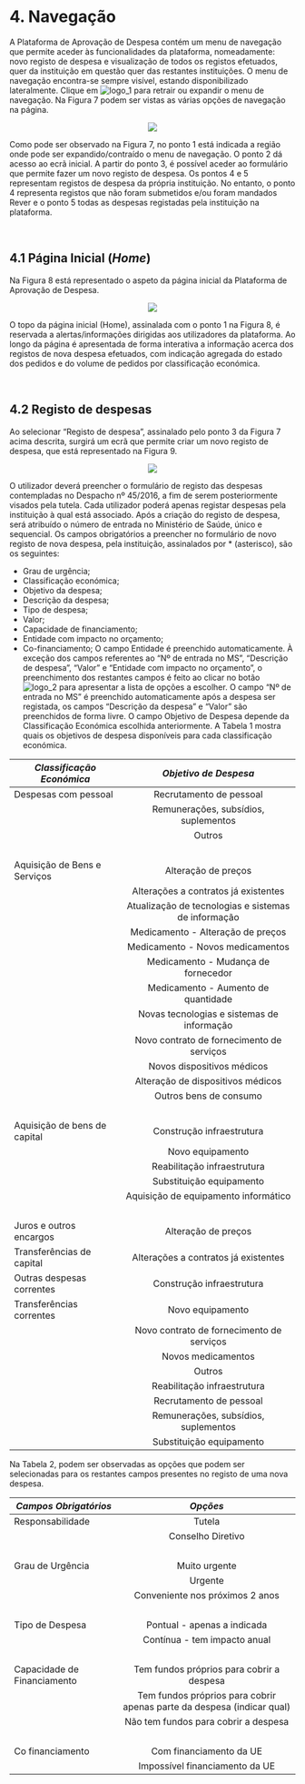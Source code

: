 <a name="navegacao"></a>

# 4. Navegação

A Plataforma de Aprovação de Despesa contém um menu de navegação que permite aceder às funcionalidades da plataforma, nomeadamente: novo registo de despesa e visualização de todos os registos efetuados, quer da instituição em questão quer das restantes instituições.
O menu de navegação encontra-se sempre visível, estando disponibilizado lateralmente. Clique em ![logo_1](https://spmssigef.github.io/pages/img/logos/menu1.jpg) para retrair ou expandir o menu de navegação. Na Figura 7 podem ser vistas as várias opções de navegação na página.

<div style="text-align:center"><img src ="https://spmssigef.github.io/pages/img/logos/img7.jpg" /></div>

Como pode ser observado na Figura 7, no ponto 1 está indicada a região onde pode ser expandido/contraído o menu de navegação. O ponto 2 dá acesso ao ecrã inicial. A partir do ponto 3, é possível aceder ao formulário que permite fazer um novo registo de despesa. Os pontos 4 e 5 representam registos de despesa da própria instituição. No entanto, o ponto 4 representa registos que não foram submetidos e/ou foram mandados Rever e o ponto 5 todas as despesas registadas pela instituição na plataforma.

<a name="menupaginainicial">&nbsp;</a>

## 4.1 Página Inicial (*Home*)

Na Figura 8 está representado o aspeto da página inicial da Plataforma de Aprovação de Despesa.

<div style="text-align:center"><img src ="https://spmssigef.github.io/pages/img/logos/img8.jpg" /></div>

O topo da página inicial (Home), assinalada com o ponto 1 na Figura 8, é reservada a alertas/informações dirigidas aos utilizadores da plataforma.
Ao longo da página é apresentada de forma interativa a informação acerca dos registos de nova despesa efetuados, com indicação agregada do estado dos pedidos e do volume de pedidos por classificação económica.

<a name="menuregistodespesas">&nbsp;</a>

## 4.2 Registo de despesas

Ao selecionar “Registo de despesa”, assinalado pelo ponto 3 da Figura 7 acima descrita, surgirá um ecrã que permite criar um novo registo de despesa, que está representado na Figura 9.

<div style="text-align:center"><img src ="https://spmssigef.github.io/pages/img/logos/img9.png" /></div>

O utilizador deverá preencher o formulário de registo das despesas contempladas no Despacho nº 45/2016, a fim de serem posteriormente visados pela tutela. Cada utilizador poderá apenas registar despesas pela instituição à qual está associado. Após a criação do registo de despesa, será atribuído o número de entrada no Ministério de Saúde, único e sequencial.
Os campos obrigatórios a preencher no formulário de novo registo de nova despesa, pela instituição, assinalados por * (asterisco), são os seguintes:
+ Grau de urgência;
+ Classificação económica;
+ Objetivo da despesa;
+ Descrição da despesa;
+ Tipo de despesa;
+ Valor;
+ Capacidade de financiamento;
+ Entidade com impacto no orçamento;
+ Co-financiamento;
O campo Entidade é preenchido automaticamente.
À exceção dos campos referentes ao “Nº de entrada no MS”, “Descrição de despesa”, “Valor” e “Entidade com impacto no orçamento”, o preenchimento dos restantes campos é feito ao clicar no botão ![logo_2](https://spmssigef.github.io/pages/img/logos/menu2.jpg) para apresentar a lista de opções a escolher. O campo “Nº de entrada no MS” é preenchido automaticamente após a despesa ser registada, os campos “Descrição da despesa” e “Valor” são preenchidos de forma livre.
O campo Objetivo de Despesa depende da Classificação Económica escolhida anteriormente. A Tabela 1 mostra quais os objetivos de despesa disponíveis para cada classificação económica.

| *Classificação Económica* | *Objetivo de Despesa*|
| ------------- |:-------------:|
| Despesas com pessoal |Recrutamento de pessoal |
||Remunerações, subsídios, suplementos |
||Outros |
|&nbsp;|&nbsp;|
|Aquisição de Bens e Serviços| Alteração de preços  |
||Alterações a contratos já existentes |
||Atualização de tecnologias e sistemas de informação |
||Medicamento - Alteração de preços |
||Medicamento - Novos medicamentos |
||Medicamento - Mudança de fornecedor |
||Medicamento - Aumento de quantidade |
||Novas tecnologias e sistemas de informação |
||Novo contrato de fornecimento de serviços |
||Novos dispositivos médicos |
||Alteração de dispositivos médicos |
||Outros bens de consumo |
|&nbsp;|&nbsp;|
|Aquisição de bens de capital |Construção infraestrutura |
||Novo equipamento |
||Reabilitação infraestrutura |
||Substituição equipamento |
||Aquisição de equipamento informático |
|&nbsp;|&nbsp;|
|Juros e outros encargos |Alteração de preços |
|Transferências de capital |Alterações a contratos já existentes |
|Outras despesas correntes |Construção infraestrutura |
|Transferências correntes |Novo equipamento |
||Novo contrato de fornecimento de serviços |
||Novos medicamentos |
||Outros |
||Reabilitação infraestrutura |
||Recrutamento de pessoal |
||Remunerações, subsídios, suplementos |
||Substituição equipamento |

Na Tabela 2, podem ser observadas as opções que podem ser selecionadas para os restantes campos presentes no registo de uma nova despesa.

| *Campos Obrigatórios* | *Opções*|
| ------------- |:-------------:|
| Responsabilidade |Tutela |
||Conselho Diretivo |
|&nbsp;|&nbsp;|
|Grau de Urgência | Muito urgente |
||Urgente |
||Conveniente nos próximos 2 anos |
|&nbsp;|&nbsp;|
|Tipo de Despesa |Pontual - apenas a indicada |
||Contínua -  tem impacto anual |
|&nbsp;|&nbsp;|
|Capacidade de Financiamento |Tem fundos próprios para cobrir a despesa |
||Tem fundos próprios para cobrir apenas parte da despesa (indicar qual) |
||Não tem fundos para cobrir a despesa |
|&nbsp;|&nbsp;|
|Co financiamento |Com financiamento da UE |
||Impossível financiamento da UE |
